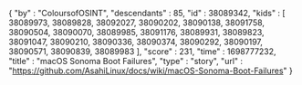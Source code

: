 {
  "by" : "ColoursofOSINT",
  "descendants" : 85,
  "id" : 38089342,
  "kids" : [ 38089973, 38089828, 38092027, 38090202, 38090138, 38091758, 38090504, 38090070, 38089985, 38091176, 38089931, 38089823, 38091047, 38090210, 38090336, 38090374, 38090292, 38090197, 38090571, 38090839, 38089983 ],
  "score" : 231,
  "time" : 1698777232,
  "title" : "macOS Sonoma Boot Failures",
  "type" : "story",
  "url" : "https://github.com/AsahiLinux/docs/wiki/macOS-Sonoma-Boot-Failures"
}
